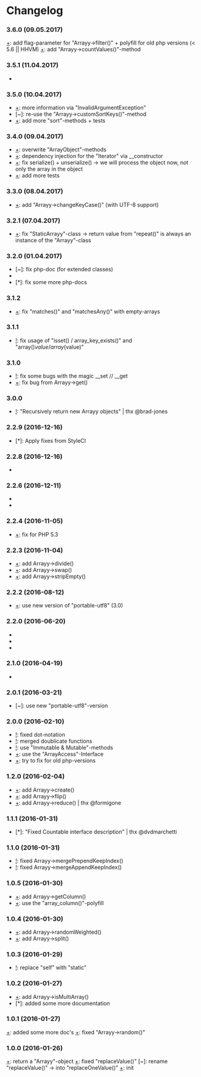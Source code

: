 # Changelog

### 3.6.0 (09.05.2017)

[+]: add flag-parameter for "Arrayy->filter()" + polyfill for old php versions (< 5.6 || HHVM) 
[+]: add "Arrayy->countValues()"-method

### 3.5.1 (11.04.2017)

* [!]: fix "offsetGet() must be compatible with that of ArrayAccess::offsetGet()"

### 3.5.0 (10.04.2017)

* [+]: more information via "InvalidArgumentException"
* [~]: re-use the "Arrayy->customSortKeys()"-method
* [+]: add more "sort"-methods + tests

### 3.4.0 (09.04.2017)

* [+]: overwrite "ArrayObject"-methods
* [+]: dependency injection for the "Iterator" via __constructor
* [+]: fix serialize() + unserialize() -> we will process the object now, not only the array in the object
* [+]: add more tests

### 3.3.0 (08.04.2017)

* [+]: add "Arrayy->changeKeyCase()" (with UTF-8 support)

### 3.2.1 (07.04.2017)

* [+]: fix "StaticArrayy"-class -> return value from "repeat()" is always an instance of the "Arrayy"-class

### 3.2.0 (01.04.2017)

* [~]: fix php-doc (for extended classes)
* [+]: add "Array->uniqueKeepIndex()"
* [*]: fix some more php-docs

### 3.1.2

* [+]: fix "matches()" and "matchesAny()" with empty-arrays

### 3.1.1

* [!]: fix usage of "isset() / array_key_exists()" and "array()$value / array($value)"

### 3.1.0

* [!]: fix some bugs with the magic __set // __get
* [+]: fix bug from Arrayy->get()

### 3.0.0

* [!]: "Recursively return new Arrayy objects" | thx @brad-jones

### 2.2.9 (2016-12-16)

* [*]: Apply fixes from StyleCI


### 2.2.8 (2016-12-16)

* [+]: add "Arrayy->moveElement()"

### 2.2.6 (2016-12-11)
 
* [+]: add "Arrayy->containsKeys()"
* [+]: add "Arrayy->containsValues()"

### 2.2.4 (2016-11-05)

* [+]: fix for PHP 5.3

### 2.2.3 (2016-11-04)

* [+]: add Arrayy->divide()
* [+]: add Arrayy->swap()
* [+]: add Arrayy->stripEmpty()

### 2.2.2 (2016-08-12)

* [+]: use new version of "portable-utf8" (3.0)

### 2.2.0 (2016-06-20)

* [+]: add "containsCaseInsensitive()"
* [+]: add "isEqual()"
* [+]: add "isSequential()"

### 2.1.0 (2016-04-19)

* [+]: add "Arrayy->diffRecursive()"

### 2.0.1 (2016-03-21)

* [~]: use new "portable-utf8"-version

### 2.0.0 (2016-02-10)

* [!]: fixed dot-notation
* [!]: merged doublicate functions
* [!]: use "Immutable & Mutable"-methods
* [+]: use the "ArrayAccess"-Interface
* [+]: try to fix for old php-versions

### 1.2.0 (2016-02-04)

* [+]: add Arrayy->create()
* [+]: add Arrayy->flip()
* [+]: add Arrayy->reduce() | thx @formigone

### 1.1.1 (2016-01-31)

* [*]: "Fixed Countable interface description" | thx @dvdmarchetti

### 1.1.0 (2016-01-31)

* [!]: fixed Arrayy->mergePrependKeepIndex()
* [!]: fixed Arrayy->mergeAppendKeepIndex()

### 1.0.5 (2016-01-30)

* [+]: add Arrayy->getColumn()
* [+]: use the "array_column()"-polyfill

### 1.0.4 (2016-01-30)

* [+]: add Arrayy->randomWeighted()
* [+]: add Arrayy->split()
 
### 1.0.3 (2016-01-29)

* [!]: replace "self" with "static"

### 1.0.2 (2016-01-27)

* [+]: add Arrayy->isMultiArray()
* [*]: added some more documentation

### 1.0.1 (2016-01-27)

[+]: added some more doc's 
[+]: fixed "Arrayy->random()"

### 1.0.0 (2016-01-26)

[+]: return a "Arrayy"-object
[+]: fixed "replaceValue()" 
[~]: rename "replaceValue()" -> into "replaceOneValue()"
[+]: init
